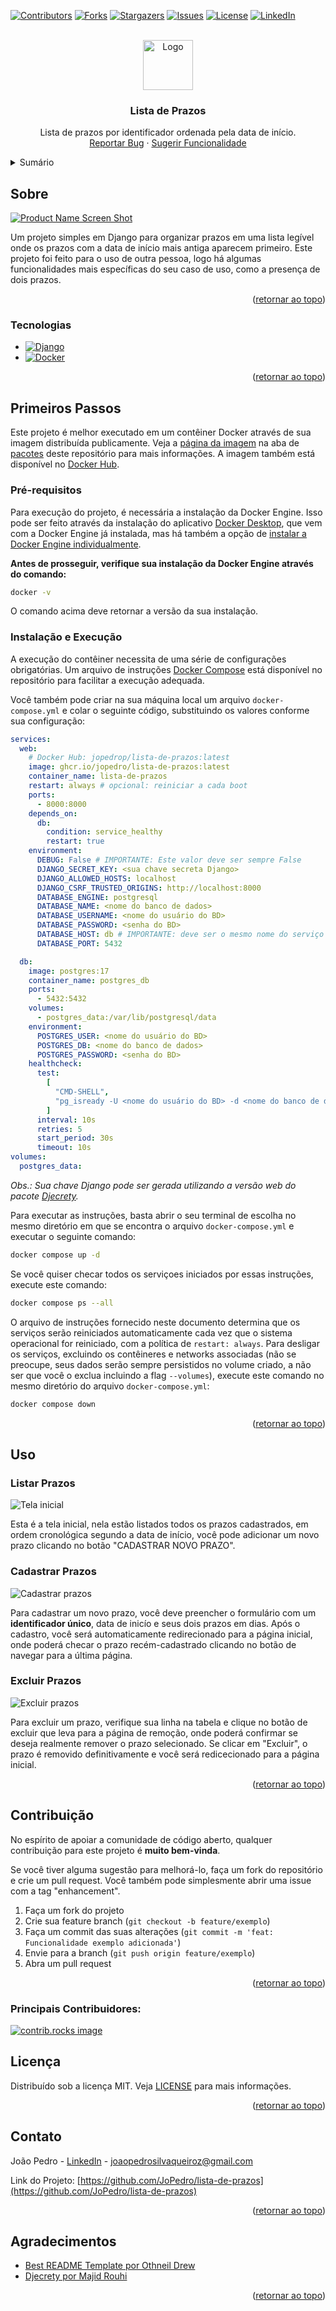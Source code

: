 <!-- Improved compatibility of retornar ao topo link: See: https://github.com/othneildrew/Best-README-Template/pull/73 -->

<a id="readme-top"></a>

<!--
*** Thanks for checking out the Best-README-Template. If you have a suggestion
*** that would make this better, please fork the repo and create a pull request
*** or simply open an issue with the tag "enhancement".
*** Don't forget to give the project a star!
*** Thanks again! Now go create something AMAZING! :D
-->

<!-- PROJECT SHIELDS -->
<!--
*** I'm using markdown "reference style" links for readability.
*** Reference links are enclosed in brackets [ ] instead of parentheses ( ).
*** See the bottom of this document for the declaration of the reference variables
*** for contributors-url, forks-url, etc. This is an optional, concise syntax you may use.
*** https://www.markdownguide.org/basic-syntax/#reference-style-links
-->

[![Contributors][contributors-shield]][contributors-url]
[![Forks][forks-shield]][forks-url]
[![Stargazers][stars-shield]][stars-url]
[![Issues][issues-shield]][issues-url]
[![License][license-shield]][license-url]
[![LinkedIn][linkedin-shield]][linkedin-url]

<!-- PROJECT LOGO -->
<br />
<div align="center">
  <a href="https://github.com/JoPedro/lista-de-prazos">
    <img src="/README-content/calendar.png" alt="Logo" width="80" height="80">
  </a>

<h3 align="center">Lista de Prazos</h3>
  <p align="center">
    Lista de prazos por identificador ordenada pela data de início.
    <br />
    <a href="https://github.com/JoPedro/lista-de-prazos/issues/new?labels=bug">Reportar Bug</a>
    &middot;
    <a href="https://github.com/JoPedro/lista-de-prazos/issues/new?labels=enhancement">Sugerir Funcionalidade</a>
  </p>
</div>

<!-- TABLE OF CONTENTS -->
<details>
  <summary>Sumário</summary>
  <ol>
    <li>
      <a href="#sobre">Sobre</a>
      <ul>
        <li><a href="#tecnologias">Tecnologias</a></li>
      </ul>
    </li>
    <li>
      <a href="#primeiros-passos">Primeiros Passos</a>
      <ul>
        <li><a href="#pré-requisitos">Pré-requisitos</a></li>
        <li><a href="#instalação-e-execução">Instalação e Execução</a></li>
      </ul>
    </li>
    <li>
      <a href="#uso">Uso</a>
      <ul>
        <li><a href="#listar-prazos">Listar Prazos</a></li>
        <li><a href="#cadastrar-prazos">Cadastrar Prazos</a></li>
        <li><a href="#excluir-prazos">Excluir Prazos</a></li>
      </ul>
    </li>
    <li><a href="#contribuição">Contribuição</a></li>
    <li><a href="#licença">Licença</a></li>
    <li><a href="#contato">Contato</a></li>
    <li><a href="#agradecimentos">Agradecimentos</a></li>
  </ol>
</details>

<!-- ABOUT THE PROJECT -->

## Sobre

[![Product Name Screen Shot][product-screenshot]](https://hub.docker.com/r/jopedrop/lista-de-prazos)

Um projeto simples em Django para organizar prazos em uma lista legível onde os prazos com a data de início mais antiga aparecem primeiro. Este projeto foi feito para o uso de outra pessoa, logo há algumas funcionalidades mais específicas do seu caso de uso, como a presença de dois prazos.

<p align="right">(<a href="#readme-top">retornar ao topo</a>)</p>

### Tecnologias

- [![Django][Django]][Django-url]
- [![Docker][Docker]][Docker-url]

<p align="right">(<a href="#readme-top">retornar ao topo</a>)</p>

<!-- GETTING STARTED -->

## Primeiros Passos

Este projeto é melhor executado em um contêiner Docker através de sua imagem distribuída publicamente. Veja a [página da imagem][pkg-url] na aba de [pacotes][Packages-url] deste repositório para mais informações. A imagem também está disponível no [Docker Hub][Docker-hub-img-url].

### Pré-requisitos

Para execução do projeto, é necessária a instalação da Docker Engine. Isso pode ser feito através da instalação do aplicativo [Docker Desktop][Docker-url], que vem com a Docker Engine já instalada, mas há também a opção de [instalar a Docker Engine individualmente](https://docs.docker.com/engine/install/).

**Antes de prosseguir, verifique sua instalação da Docker Engine através do comando:**

```sh
docker -v
```

O comando acima deve retornar a versão da sua instalação.

### Instalação e Execução

A execução do contêiner necessita de uma série de configurações obrigatórias. Um arquivo de instruções [Docker Compose][docker-compose-url] está disponível no repositório para facilitar a execução adequada.

Você também pode criar na sua máquina local um arquivo `docker-compose.yml` e colar o seguinte código, substituindo os valores conforme sua configuração:

```yml
services:
  web:
    # Docker Hub: jopedrop/lista-de-prazos:latest
    image: ghcr.io/jopedro/lista-de-prazos:latest
    container_name: lista-de-prazos
    restart: always # opcional: reiniciar a cada boot
    ports:
      - 8000:8000
    depends_on:
      db:
        condition: service_healthy
        restart: true
    environment:
      DEBUG: False # IMPORTANTE: Este valor deve ser sempre False
      DJANGO_SECRET_KEY: <sua chave secreta Django>
      DJANGO_ALLOWED_HOSTS: localhost
      DJANGO_CSRF_TRUSTED_ORIGINS: http://localhost:8000
      DATABASE_ENGINE: postgresql
      DATABASE_NAME: <nome do banco de dados>
      DATABASE_USERNAME: <nome do usuário do BD>
      DATABASE_PASSWORD: <senha do BD>
      DATABASE_HOST: db # IMPORTANTE: deve ser o mesmo nome do serviço do BD
      DATABASE_PORT: 5432

  db:
    image: postgres:17
    container_name: postgres_db
    ports:
      - 5432:5432
    volumes:
      - postgres_data:/var/lib/postgresql/data
    environment:
      POSTGRES_USER: <nome do usuário do BD>
      POSTGRES_DB: <nome do banco de dados>
      POSTGRES_PASSWORD: <senha do BD>
    healthcheck:
      test:
        [
          "CMD-SHELL",
          "pg_isready -U <nome do usuário do BD> -d <nome do banco de dados>",
        ]
      interval: 10s
      retries: 5
      start_period: 30s
      timeout: 10s
volumes:
  postgres_data:
```

_Obs.: Sua chave Django pode ser gerada utilizando a versão web do pacote [Djecrety][djecrety-url]._

Para executar as instruções, basta abrir o seu terminal de escolha no mesmo diretório em que se encontra o arquivo `docker-compose.yml` e executar o seguinte comando:

```sh
docker compose up -d
```

Se você quiser checar todos os serviçoes iniciados por essas instruções, execute este comando:

```sh
docker compose ps --all
```

O arquivo de instruções fornecido neste documento determina que os serviços serão reiniciados automaticamente cada vez que o sistema operacional for reiniciado, com a política de `restart: always`. Para desligar os serviços, excluindo os contêineres e networks associadas (não se preocupe, seus dados serão sempre persistidos no volume criado, a não ser que você o exclua incluindo a flag `--volumes`), execute este comando no mesmo diretório do arquivo `docker-compose.yml`:

```sh
docker compose down
```

<p align="right">(<a href="#readme-top">retornar ao topo</a>)</p>

<!-- USAGE EXAMPLES -->

## Uso

### Listar Prazos

![Tela inicial][product-screenshot]

Esta é a tela inicial, nela estão listados todos os prazos cadastrados, em ordem cronológica segundo a data de início, você pode adicionar um novo prazo clicando no botão "CADASTRAR NOVO PRAZO".

### Cadastrar Prazos

![Cadastrar prazos][cadastrar-prazos-screenshot]

Para cadastrar um novo prazo, você deve preencher o formulário com um **identificador único**, data de inicío e seus dois prazos em dias. Após o cadastro, você será automaticamente redirecionado para a página inicial, onde poderá checar o prazo recém-cadastrado clicando no botão de navegar para a última página.

### Excluir Prazos

![Excluir prazos][excluir-prazos-screenshot]

Para excluir um prazo, verifique sua linha na tabela e clique no botão de excluir que leva para a página de remoção, onde poderá confirmar se deseja realmente remover o prazo selecionado. Se clicar em "Excluir", o prazo é removido definitivamente e você será redicecionado para a página inicial.

<p align="right">(<a href="#readme-top">retornar ao topo</a>)</p>

<!-- CONTRIBUTING -->

## Contribuição

No espírito de apoiar a comunidade de código aberto, qualquer contribuição para este projeto é **muito bem-vinda**.

Se você tiver alguma sugestão para melhorá-lo, faça um fork do repositório e crie um pull request. Você também pode simplesmente abrir uma issue com a tag "enhancement".

1. Faça um fork do projeto
2. Crie sua feature branch (`git checkout -b feature/exemplo`)
3. Faça um commit das suas alterações (`git commit -m 'feat: Funcionalidade exemplo adicionada'`)
4. Envie para a branch (`git push origin feature/exemplo`)
5. Abra um pull request

<p align="right">(<a href="#readme-top">retornar ao topo</a>)</p>

### Principais Contribuidores:

<a href="https://github.com/JoPedro/lista-de-prazos/graphs/contributors">
  <img src="https://contrib.rocks/image?repo=JoPedro/lista-de-prazos" alt="contrib.rocks image" />
</a>

<!-- LICENSE -->

## Licença

Distribuído sob a licença MIT. Veja [LICENSE][license-url] para mais informações.

<p align="right">(<a href="#readme-top">retornar ao topo</a>)</p>

<!-- CONTACT -->

## Contato

João Pedro - [LinkedIn][linkedin-url] - joaopedrosilvaqueiroz@gmail.com

Link do Projeto: [https://github.com/JoPedro/lista-de-prazos](https://github.com/JoPedro/lista-de-prazos)

<p align="right">(<a href="#readme-top">retornar ao topo</a>)</p>

<!-- ACKNOWLEDGMENTS -->

## Agradecimentos

- [Best README Template por Othneil Drew][best-readme-url]
- [Djecrety por Majid Rouhi][djecrety-github]

<p align="right">(<a href="#readme-top">retornar ao topo</a>)</p>

<!-- MARKDOWN LINKS & IMAGES -->
<!-- https://www.markdownguide.org/basic-syntax/#reference-style-links -->

[contributors-shield]: https://img.shields.io/github/contributors/JoPedro/lista-de-prazos.svg?style=for-the-badge
[contributors-url]: https://github.com/JoPedro/lista-de-prazos/graphs/contributors
[forks-shield]: https://img.shields.io/github/forks/JoPedro/lista-de-prazos.svg?style=for-the-badge
[forks-url]: https://github.com/JoPedro/lista-de-prazos/network/members
[stars-shield]: https://img.shields.io/github/stars/JoPedro/lista-de-prazos.svg?style=for-the-badge
[stars-url]: https://github.com/JoPedro/lista-de-prazos/stargazers
[issues-shield]: https://img.shields.io/github/issues/JoPedro/lista-de-prazos.svg?style=for-the-badge
[issues-url]: https://github.com/JoPedro/lista-de-prazos/issues
[license-shield]: https://img.shields.io/github/license/JoPedro/lista-de-prazos.svg?style=for-the-badge
[license-url]: /LICENSE
[linkedin-shield]: https://img.shields.io/badge/-LinkedIn-black.svg?style=for-the-badge&logo=linkedin&colorB=555
[linkedin-url]: https://www.linkedin.com/in/joao-pedro-queiroz
[product-screenshot]: /README-content/tela-inicial.png
[Next.js]: https://img.shields.io/badge/next.js-000000?style=for-the-badge&logo=nextdotjs&logoColor=white
[Next-url]: https://nextjs.org/
[React.js]: https://img.shields.io/badge/React-20232A?style=for-the-badge&logo=react&logoColor=61DAFB
[React-url]: https://reactjs.org/
[Vue.js]: https://img.shields.io/badge/Vue.js-35495E?style=for-the-badge&logo=vuedotjs&logoColor=4FC08D
[Vue-url]: https://vuejs.org/
[Angular.io]: https://img.shields.io/badge/Angular-DD0031?style=for-the-badge&logo=angular&logoColor=white
[Angular-url]: https://angular.io/
[Svelte.dev]: https://img.shields.io/badge/Svelte-4A4A55?style=for-the-badge&logo=svelte&logoColor=FF3E00
[Svelte-url]: https://svelte.dev/
[Laravel.com]: https://img.shields.io/badge/Laravel-FF2D20?style=for-the-badge&logo=laravel&logoColor=white
[Laravel-url]: https://laravel.com
[Bootstrap.com]: https://img.shields.io/badge/Bootstrap-563D7C?style=for-the-badge&logo=bootstrap&logoColor=white
[Bootstrap-url]: https://getbootstrap.com
[JQuery.com]: https://img.shields.io/badge/jQuery-0769AD?style=for-the-badge&logo=jquery&logoColor=white
[JQuery-url]: https://jquery.com
[Django]: https://img.shields.io/badge/Django-092E20?style=for-the-badge&logo=django&logoColor=green
[Django-url]: https://www.djangoproject.com/
[Docker]: https://img.shields.io/badge/docker-257bd6?style=for-the-badge&logo=docker&logoColor=white
[Docker-url]: https://www.docker.com/
[Docker-hub-img-url]: https://hub.docker.com/r/jopedrop/lista-de-prazos
[pkg-url]: https://github.com/JoPedro/lista-de-prazos/pkgs/container/lista-de-prazos
[Packages-url]: https://github.com/JoPedro?tab=packages&repo_name=lista-de-prazos
[docker-compose-url]: /README-content/docker-compose.yml
[docker-pull-docs]: https://docs.docker.com/reference/cli/docker/image/pull/
[djecrety-url]: https://djecrety.ir/
[cadastrar-prazos-screenshot]: /README-content/cadastrar-prazos.png
[excluir-prazos-screenshot]: /README-content/excluir-prazo.png
[best-readme-url]: https://github.com/othneildrew/Best-README-Template
[djecrety-github]: https://github.com/mrouhi13/djecrety
